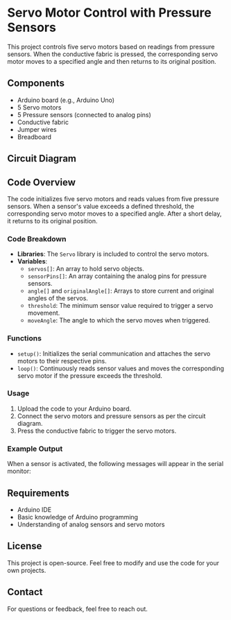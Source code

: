 # Servo Motor Control with Pressure Sensors

This project controls five servo motors based on readings from pressure sensors. When the conductive fabric is pressed, the corresponding servo motor moves to a specified angle and then returns to its original position.

## Components

- Arduino board (e.g., Arduino Uno)
- 5 Servo motors
- 5 Pressure sensors (connected to analog pins)
- Conductive fabric
- Jumper wires
- Breadboard

## Circuit Diagram


## Code Overview

The code initializes five servo motors and reads values from five pressure sensors. When a sensor's value exceeds a defined threshold, the corresponding servo motor moves to a specified angle. After a short delay, it returns to its original position.

### Code Breakdown

- **Libraries**: The `Servo` library is included to control the servo motors.
- **Variables**:
  - `servos[]`: An array to hold servo objects.
  - `sensorPins[]`: An array containing the analog pins for pressure sensors.
  - `angle[]` and `originalAngle[]`: Arrays to store current and original angles of the servos.
  - `threshold`: The minimum sensor value required to trigger a servo movement.
  - `moveAngle`: The angle to which the servo moves when triggered.

### Functions

- `setup()`: Initializes the serial communication and attaches the servo motors to their respective pins.
- `loop()`: Continuously reads sensor values and moves the corresponding servo motor if the pressure exceeds the threshold.

### Usage

1. Upload the code to your Arduino board.
2. Connect the servo motors and pressure sensors as per the circuit diagram.
3. Press the conductive fabric to trigger the servo motors.

### Example Output

When a sensor is activated, the following messages will appear in the serial monitor:

## Requirements

- Arduino IDE
- Basic knowledge of Arduino programming
- Understanding of analog sensors and servo motors

## License

This project is open-source. Feel free to modify and use the code for your own projects.

## Contact

For questions or feedback, feel free to reach out.
